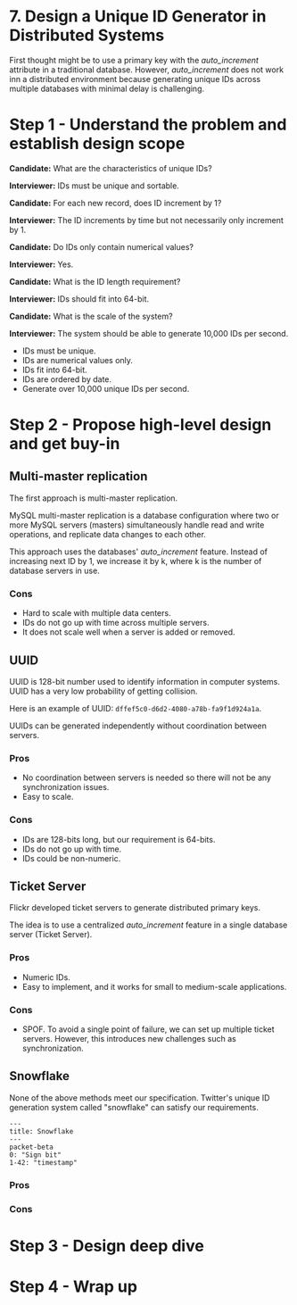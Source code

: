 # 7. Design a Unique ID Generator in Distributed Systems

First thought might be to use a primary key with the *auto_increment* attribute in a traditional database. However, _auto\_increment_ does not work inn a distributed environment because generating unique IDs across multiple databases with minimal delay is challenging.

# Step 1 - Understand the problem and establish design scope

__Candidate:__ What are the characteristics of unique IDs?

__Interviewer:__ IDs must be unique and sortable.

__Candidate:__ For each new record, does ID increment by 1?

__Interviewer:__ The ID increments by time but not necessarily only increment by 1.

__Candidate:__ Do IDs only contain numerical values?

__Interviewer:__ Yes.

__Candidate:__ What is the ID length requirement?

__Interviewer:__ IDs should fit into 64-bit.

__Candidate:__ What is the scale of the system?

__Interviewer:__ The system should be able to generate 10,000 IDs per second.

- IDs must be unique.
- IDs are numerical values only.
- IDs fit into 64-bit.
- IDs are ordered by date.
- Generate over 10,000 unique IDs per second.

# Step 2 - Propose high-level design and get buy-in

## Multi-master replication

The first approach is multi-master replication.

MySQL multi-master replication is a database configuration where two or more MySQL servers (masters) simultaneously handle read and write operations, and replicate data changes to each other.

This approach uses the databases' *auto_increment* feature. Instead of increasing next ID by 1, we increase it by k, where k is the number of database servers in use.

### Cons

- Hard to scale with multiple data centers.
- IDs do not go up with time across multiple servers.
- It does not scale well when a server is added or removed.

## UUID

UUID is 128-bit number used to identify information in computer systems. UUID has a very low probability of getting collision.

Here is an example of UUID: `dffef5c0-d6d2-4080-a78b-fa9f1d924a1a`.

UUIDs can be generated independently without coordination between servers.

### Pros

- No coordination between servers is needed so there will not be any synchronization issues.
- Easy to scale.

### Cons

- IDs are 128-bits long, but our requirement is 64-bits.
- IDs do not go up with time.
- IDs could be non-numeric.

## Ticket Server

Flickr developed ticket servers to generate distributed primary keys.

 The idea is to use a centralized *auto_increment* feature in a single database server (Ticket Server).

### Pros

- Numeric IDs.
- Easy to implement, and it works for small to medium-scale applications.

### Cons

- SPOF. To avoid a single point of failure, we can set up multiple ticket servers. However, this introduces new challenges such as synchronization.

## Snowflake

None of the above methods meet our specification. Twitter's unique ID generation system called "snowflake" can satisfy our requirements.

```mermaid
---
title: Snowflake
---
packet-beta
0: "Sign bit"
1-42: "timestamp"
```

### Pros

### Cons

# Step 3 - Design deep dive

# Step 4 - Wrap up
